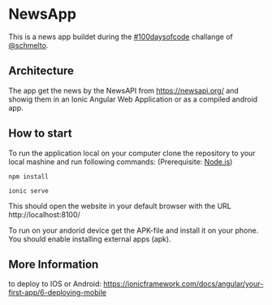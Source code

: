 # NewsApp

This is a news app buildet during the [#100daysofcode](https://github.com/schmelto/100-days-of-code/) challange of [@schmelto](https://github.com/schmelto).

## Architecture

The app get the news by the NewsAPI from https://newsapi.org/ and showig them in an Ionic Angular Web Application or as a compiled android app.

## How to start

To run the application local on your computer clone the repository to your local mashine and run following commands:
(Prerequisite: [Node.js](https://nodejs.org/en/))
```
npm install
```

```
ionic serve
```

This should open the website in your default browser with the URL http://localhost:8100/

To run on your andorid device get the APK-file and install it on your phone. You should enable installing external apps (apk).

## More Information

to deploy to IOS or Android: https://ionicframework.com/docs/angular/your-first-app/6-deploying-mobile
